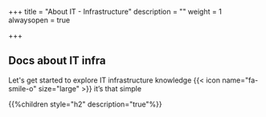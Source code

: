 +++
title = "About IT - Infrastructure"
description = ""
weight = 1
alwaysopen = true

+++

## Docs about IT infra

Let's get started to explore IT infrastructure knowledge {{< icon name="fa-smile-o" size="large" >}}  it’s that simple

{{%children style="h2" description="true"%}}
